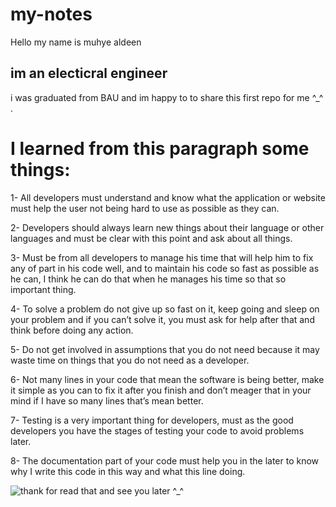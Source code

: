 # my-notes
Hello my name is muhye aldeen
## im an electicral engineer 
i was graduated from BAU 
and im happy to to share this first repo for me ^_^ .  


# I learned from this paragraph some things:
1- 	All developers must understand and know what the application or website must help the user not being hard to use as possible as they can.

2-	Developers should always learn new things about their language or other languages and must be clear with this point and ask about all things.

3-	Must be from all developers to manage his time that will help him to fix any of part in his code well, and to maintain his code so fast as possible as he can, I think he can do that when he manages his time so that so important thing.

4-	To solve a problem do not give up so fast on it, keep going and sleep on your problem and if you can’t solve it, you must ask for help after that and think before doing any action.

5-	Do not get involved in assumptions that you do not need because it may waste time on things that you do not need as a developer.

6-	Not many lines in your code that mean the software is being better, make it simple as you can to fix it after you finish and don’t meager that in your mind if I have so many lines that’s mean better. 

7-	 Testing is a very important thing for developers, must as the good developers you have the stages of testing your code to avoid problems later.

8-	The documentation part of your code must help you in the later to know why I write this code in this way and what this line doing. 
 


  ![thank for read that and see you later ^_^](https://www.google.com/search?q=cute&rlz=1C1GCEU_en-GBJO1053JO1054&sxsrf=APwXEddo31w-ssmPBp7L6S4fL7THeqZRPA:1683099749657&source=lnms&tbm=isch&sa=X&ved=2ahUKEwilmsyV09j-AhVhR_EDHXfBA8AQ_AUoAXoECAMQAw&biw=1920&bih=937&dpr=1#imgrc=-P28W1gr-wTmiM)

